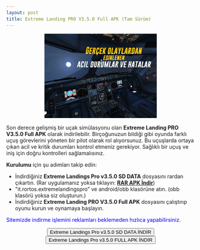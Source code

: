 ```yaml
---
layout: post
title: Extreme Landing PRO V3.5.0 Full APK (Tam Sürüm)
---
```


<center>
<img src="/images/extreme.png" alt="Extreme Landing PRO" width="300px"/>
</center>
<p>Son derece gelişmiş bir uçak simülasyonu olan <strong>Extreme Landing PRO V3.5.0 Full APK</strong> olarak indirilebilir. Birçoğunuzun bildiği gibi oyunda farklı uçuş görevlerini yöneten bir pilot olarak rol alıyorsunuz. Bu uçuşlarda ortaya çıkan acil ve kritik durumları kontrol etmeniz gerekiyor. Sağlıklı bir uçuş ve iniş için doğru kontrolleri sağlamalısınız.
</p>

<p><strong>Kurulumu</strong> için şu adımları takip edin:</p>
<ul>
<li>İndirdiğiniz <strong>Extreme Landings Pro v3.5.0 SD DATA</strong> dosyasını rardan çıkartın. (Rar uygulamanız yoksa tıklayın: <a href="https://indirapk.club/rar-apk/"><strong>RAR APK İndir</strong></a>)</li>
<li>"it.rortos.extremelandingspro” ve android/obb klasörüne atın. (obb klasörü yoksa siz oluşturun.)</li>
<li>İndirdiğiniz <strong>Extreme Landing PRO V3.5.0 Full APK</strong> dosyasını çalıştırıp oyunu kurun ve oynamaya başlayın.</li>
</ul>

<p style="color: blue;">Sitemizde indirme işlemini reklamları beklemeden hızlıca yapabilirsiniz.</p>

<center>
<a href="https://cloud.mail.ru/public/ASHS/C3wjtMotM" target="_blank" rel="nofollow"><button class="button3">Extreme Landings Pro v3.5.0 SD DATA İNDİR</button></a>
<a href="https://cloud.mail.ru/public/8YDZ/pfDZKvsP5" target="_blank" rel="nofollow"><button class="button3">Extreme Landings Pro v3.5.0 FULL APK İNDİR</button></a>
</center>
